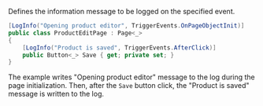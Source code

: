 Defines the information message to be logged on the specified event.

```cs
[LogInfo("Opening product editor", TriggerEvents.OnPageObjectInit)]
public class ProductEditPage : Page<_>
{
    [LogInfo("Product is saved", TriggerEvents.AfterClick)]
    public Button<_> Save { get; private set; }
}
```

The example writes "Opening product editor" message to the log during the page initialization. Then, after the `Save` button click, the "Product is saved" message is written to the log.